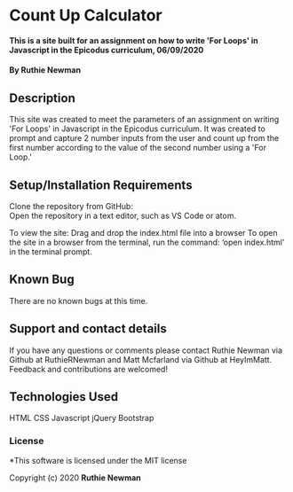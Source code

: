 # Count Up Calculator

#### This is a site built for an assignment on how to write 'For Loops' in Javascript in the Epicodus curriculum, 06/09/2020

#### By **Ruthie Newman**

## Description

This site was created to meet the parameters of an assignment on writing 'For Loops' in Javascript in the Epicodus curriculum. It was created to prompt and capture 2 number inputs from the user and count up from the first number according to the value of the second number using a 'For Loop.'

## Setup/Installation Requirements

Clone the repository from GitHub:  
Open the repository in a text editor, such as VS Code or atom. 

To view the site:
Drag and drop the index.html file into a browser
To open the site in a browser from the terminal, run the command: ‘open index.html’ in the terminal prompt. 

## Known Bug
There are no known bugs at this time. 



## Support and contact details

If you have any questions or comments please contact Ruthie Newman via Github at RuthieRNewman and Matt Mcfarland via Github at HeyImMatt. Feedback and contributions are welcomed!

## Technologies Used

HTML
CSS
Javascript
jQuery
Bootstrap

### License

*This software is licensed under the MIT license

Copyright (c) 2020 **Ruthie Newman**